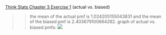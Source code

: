 [Think Stats Chapter 3 Exercise 1](http://greenteapress.com/thinkstats2/html/thinkstats2004.html#toc31) (actual vs. biased)

>> the mean of the actual pmf is 1.024205155043831 and the mean of the biased pmf is 2.403679100664282. graph of actual vs. biased pmfs: <img src="/Users/andreewerner/ds/metis/metisgh/prework/dsp/statistics/actual.png" />